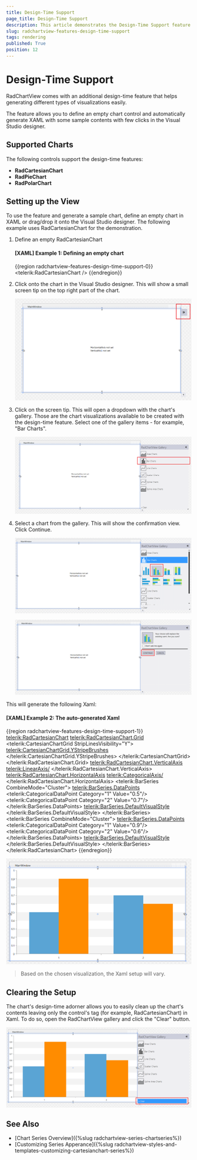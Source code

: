 ```yaml
---
title: Design-Time Support
page_title: Design-Time Support
description: This article demonstrates the Design-Time Support feature of the RadChartView.
slug: radchartview-features-design-time-support
tags: rendering
published: True
position: 12
---
```


# Design-Time Support

RadChartView comes with an additional design-time feature that helps generating different types of visualizations easily.

The feature allows you to define an empty chart control and automatically generate XAML with some sample contents with few clicks in the Visual Studio designer.

## Supported Charts 

The following controls support the design-time features:

* __RadCartesianChart__
* __RadPieChart__
* __RadPolarChart__

## Setting up the View

To use the feature and generate a sample chart, define an empty chart in XAML or drag/drop it onto the Visual Studio designer. The following example uses RadCartesianChart for the demonstration.

1. Define an empty RadCartesianChart

	#### __[XAML] Example 1: Defining an empty chart__
	{{region radchartview-features-design-time-support-0}}
		<Grid>
			<telerik:RadCartesianChart />
		</Grid>
	{{endregion}}

2. Click onto the chart in the Visual Studio designer. This will show a small screen tip on the top right part of the chart.

	![{{ site.framework_name }} RadChartView Design Time Screen Tip](images/radchartview-features-design-time-support-0.png)
	
3. Click on the screen tip. This will open a dropdown with the chart's gallery. Those are the chart visualizations available to be created with the design-time feature. Select one of the gallery items - for example, "Bar Charts".

	![{{ site.framework_name }} RadChartView Design Time RadChartView Gallery](images/radchartview-features-design-time-support-1.png)
	
4. Select a chart from the gallery. This will show the confirmation view. Click Continue.

	![{{ site.framework_name }} RadChartView Design Time RadChartView Gallery Bar Charts](images/radchartview-features-design-time-support-2.png)
	
	![{{ site.framework_name }} RadChartView Design Time RadChartView Gallery Continue](images/radchartview-features-design-time-support-3.png)

This will generate the following Xaml:

#### __[XAML] Example 2: The auto-generated Xaml__
{{region radchartview-features-design-time-support-1}}
	<telerik:RadCartesianChart>
		<telerik:RadCartesianChart.Grid>
			<telerik:CartesianChartGrid StripLinesVisibility="Y">
				<telerik:CartesianChartGrid.YStripeBrushes>
					<SolidColorBrush Color="#FFD7D7D7" Opacity="0.3"/>
					<SolidColorBrush Color="Transparent"/>
				</telerik:CartesianChartGrid.YStripeBrushes>
			</telerik:CartesianChartGrid>
		</telerik:RadCartesianChart.Grid>
		<telerik:RadCartesianChart.VerticalAxis>
			<telerik:LinearAxis/>
		</telerik:RadCartesianChart.VerticalAxis>
		<telerik:RadCartesianChart.HorizontalAxis>
			<telerik:CategoricalAxis/>
		</telerik:RadCartesianChart.HorizontalAxis>
		<telerik:BarSeries CombineMode="Cluster">
			<telerik:BarSeries.DataPoints>
				<telerik:CategoricalDataPoint Category="1" Value="0.5"/>
				<telerik:CategoricalDataPoint Category="2" Value="0.7"/>
			</telerik:BarSeries.DataPoints>
			<telerik:BarSeries.DefaultVisualStyle>
				<Style TargetType="{x:Type Border}">
					<Setter Property="Background" Value="#FF5AA4D4"/>
				</Style>
			</telerik:BarSeries.DefaultVisualStyle>
		</telerik:BarSeries>
		<telerik:BarSeries CombineMode="Cluster">
			<telerik:BarSeries.DataPoints>
				<telerik:CategoricalDataPoint Category="1" Value="0.9"/>
				<telerik:CategoricalDataPoint Category="2" Value="0.6"/>
			</telerik:BarSeries.DataPoints>
			<telerik:BarSeries.DefaultVisualStyle>
				<Style TargetType="{x:Type Border}">
					<Setter Property="Background" Value="DarkOrange"/>
				</Style>
			</telerik:BarSeries.DefaultVisualStyle>
		</telerik:BarSeries>
	</telerik:RadCartesianChart>
{{endregion}}

![{{ site.framework_name }} RadChartView Bar Chart in Designer](images/radchartview-features-design-time-support-4.png)

> Based on the chosen visualization, the Xaml setup will vary.

## Clearing the Setup

The chart's design-time adorner allows you to easily clean up the chart's contents leaving only the control's tag (for example, RadCartesianChart) in Xaml. To do so, open the RadChartView gallery and click the "Clear" button. 

![{{ site.framework_name }} RadChartView Design Time Clear Setup](images/radchartview-features-design-time-support-5.png)

## See Also
* [Chart Series Overview]({%slug radchartview-series-chartseries%})
* [Customizing Series Apperance]({%slug radchartview-styles-and-templates-customizing-cartesianchart-series%})
